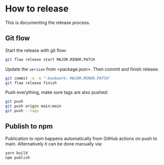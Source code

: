 # How to release

This is documenting the release process.

## Git flow

Start the release with git flow:

```sh
git flow release start MAJOR.MINOR.PATCH
```

Update the `version` from <package.json>.
Then commit and finish release.

```sh
git commit -a -m ":bookmark: MAJOR.MINOR.PATCH"
git flow release finish
```

Push everything, make sure tags are also pushed:

```sh
git push
git push origin main:main
git push --tags
```

## Publish to npm

Publication to npm happens automatically from GitHub actions on push to main.
Alternatively it can be done manually via:

```sh
yarn build
npm publish
```
